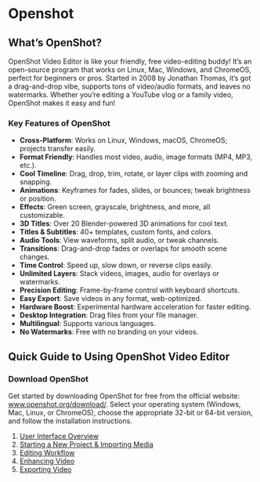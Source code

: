 # Openshot

## What’s OpenShot? 
OpenShot Video Editor is like your friendly, free video-editing buddy! It’s an open-source program that works on Linux, Mac, Windows, and ChromeOS, perfect for beginners or pros. Started in 2008 by Jonathan Thomas, it’s got a drag-and-drop vibe, supports tons of video/audio formats, and leaves no watermarks. Whether you’re editing a YouTube vlog or a family video, OpenShot makes it easy and fun!

### Key Features of OpenShot  
- **Cross-Platform**: Works on Linux, Windows, macOS, ChromeOS; projects transfer easily.  
- **Format Friendly**: Handles most video, audio, image formats (MP4, MP3, etc.).  
- **Cool Timeline**: Drag, drop, trim, rotate, or layer clips with zooming and snapping.  
- **Animations**: Keyframes for fades, slides, or bounces; tweak brightness or position.  
- **Effects**: Green screen, grayscale, brightness, and more, all customizable.  
- **3D Titles**: Over 20 Blender-powered 3D animations for cool text.  
- **Titles & Subtitles**: 40+ templates, custom fonts, and colors.  
- **Audio Tools**: View waveforms, split audio, or tweak channels.  
- **Transitions**: Drag-and-drop fades or overlaps for smooth scene changes.  
- **Time Control**: Speed up, slow down, or reverse clips easily.  
- **Unlimited Layers**: Stack videos, images, audio for overlays or watermarks.  
- **Precision Editing**: Frame-by-frame control with keyboard shortcuts.  
- **Easy Export**: Save videos in any format, web-optimized.  
- **Hardware Boost**: Experimental hardware acceleration for faster editing.  
- **Desktop Integration**: Drag files from your file manager.  
- **Multilingual**: Supports various languages.  
- **No Watermarks**: Free with no branding on your videos.  

## Quick Guide to Using OpenShot Video Editor

### Download OpenShot
Get started by downloading OpenShot for free from the official website: www.openshot.org/download/. Select your operating system (Windows, Mac, Linux, or ChromeOS), choose the appropriate 32-bit or 64-bit version, and follow the installation instructions.

1. [User Interface Overview](https://github.com/LEARN-LK/Openshot/blob/main/User-interface.md)
2. [Starting a New Project & Importing Media ](https://github.com/LEARN-LK/Openshot/blob/main/NewProject%26Importing.md)
3. [Editing Workflow](https://github.com/LEARN-LK/Openshot/blob/main/EnhancingVideo.md)
4. [Enhancing Video]()
5. [Exporting Video]()

